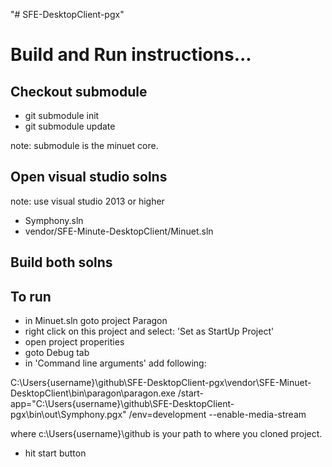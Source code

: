 "# SFE-DesktopClient-pgx" 

# Build and Run instructions...

## Checkout submodule
- git submodule init
- git submodule update

note: submodule is the minuet core.

## Open visual studio solns
note: use visual studio 2013 or higher
- Symphony.sln
- vendor/SFE-Minute-DesktopClient/Minuet.sln

## Build both solns

## To run
- in Minuet.sln goto project Paragon
- right click on this project and select: 'Set as StartUp Project'
- open project properities
- goto Debug tab
- in 'Command line arguments' add following:

C:\Users\{username}\github\SFE-DesktopClient-pgx\vendor\SFE-Minuet-DesktopClient\bin\paragon\paragon.exe /start-app="C:\Users\{username}\github\SFE-DesktopClient-pgx\bin\out\Symphony.pgx" /env=development --enable-media-stream

where c:\Users\{username}\github is your path to where you cloned project.
- hit start button


